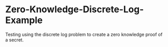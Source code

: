 # Zero-Knowledge-Discrete-Log-Example
Testing using the discrete log problem to create a zero knowledge proof of a secret.
